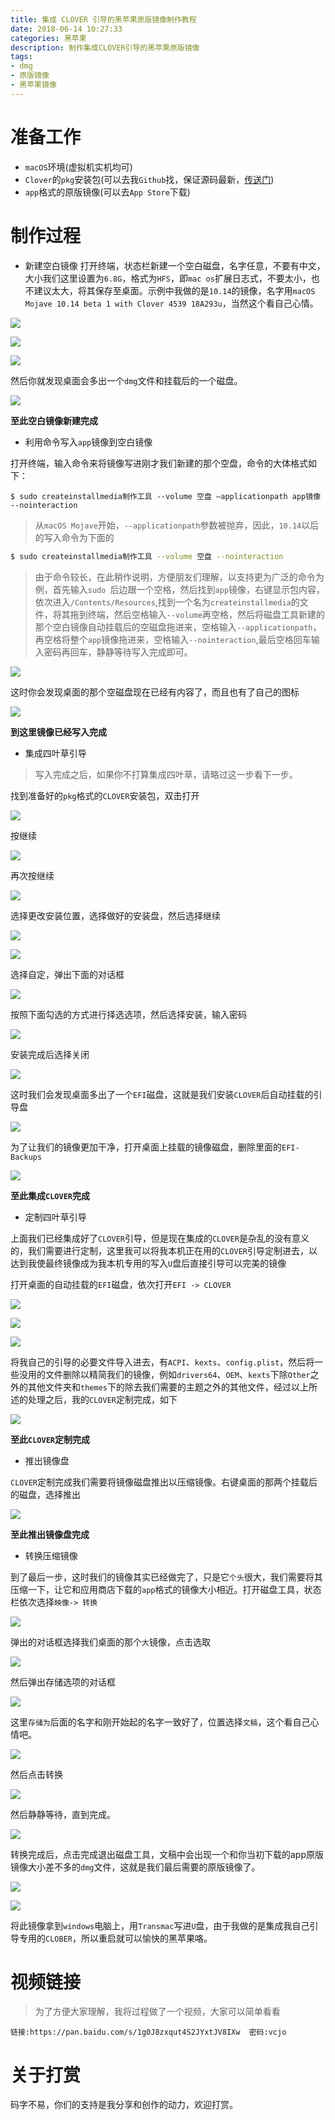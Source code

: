 ```yaml
---
title: 集成 CLOVER 引导的黑苹果原版镜像制作教程
date: 2018-06-14 10:27:33
categories: 黑苹果
description: 制作集成CLOVER引导的黑苹果原版镜像
tags:
- dmg
- 原版镜像
- 黑苹果镜像
---
```


# 准备工作
- `macOS`环境(虚拟机实机均可)
- `Clover`的`pkg`安装包(可以去我`Github`找，保证源码最新，[传送门](https://github.com/athlonreg/Clover_Build/tree/master/build))
- `app`格式的原版镜像(可以去`App Store`下载)

# 制作过程
- 新建空白镜像
打开终端，状态栏新建一个空白磁盘，名字任意，不要有中文，大小我们这里设置为`6.8G`，格式为`HFS`，即`mac os`扩展日志式，不要太小，也不建议太大，将其保存至桌面。示例中我做的是`10.14`的镜像，名字用`macOS Mojave 10.14 beta 1 with Clover 4539 18A293u`，当然这个看自己心情。

![](http://ovefvi4g3.bkt.clouddn.com/15289438539084.jpg)

![](http://ovefvi4g3.bkt.clouddn.com/15289439526117.jpg)

![](http://ovefvi4g3.bkt.clouddn.com/15289440105315.jpg)

然后你就发现桌面会多出一个`dmg`文件和挂载后的一个磁盘。

![](http://ovefvi4g3.bkt.clouddn.com/15289441649195.jpg)

**至此空白镜像新建完成**

- 利用命令写入`app`镜像到空白镜像

打开终端，输入命令来将镜像写进刚才我们新建的那个空盘，命令的大体格式如下：

```
$ sudo createinstallmedia制作工具 --volume 空盘 –applicationpath app镜像 --nointeraction
```

> 从`macOS Mojave`开始，`--applicationpath`参数被抛弃，因此，`10.14`以后的写入命令为下面的

```bash
$ sudo createinstallmedia制作工具 --volume 空盘 --nointeraction
```

> 由于命令较长，在此稍作说明，方便朋友们理解，以支持更为广泛的命令为例，首先输入`sudo `后边跟一个空格，然后找到`app`镜像，右键显示包内容，依次进入`/Contents/Resources`,找到一个名为`createinstallmedia`的文件，将其拖到终端，然后空格输入`--volume`再空格，然后将磁盘工具新建的那个空白镜像自动挂载后的空磁盘拖进来，空格输入`--applicationpath`，再空格将整个`app`镜像拖进来，空格输入`--nointeraction`,最后空格回车输入密码再回车，静静等待写入完成即可。

![](http://ovefvi4g3.bkt.clouddn.com/15289444930934.jpg)

这时你会发现桌面的那个空磁盘现在已经有内容了，而且也有了自己的图标

![](http://ovefvi4g3.bkt.clouddn.com/15289445980969.jpg)

**到这里镜像已经写入完成**

- 集成四叶草引导

> 写入完成之后，如果你不打算集成四叶草，请略过这一步看下一步。

找到准备好的`pkg`格式的`CLOVER`安装包，双击打开

![](http://ovefvi4g3.bkt.clouddn.com/15289448692805.jpg)

按继续

![](http://ovefvi4g3.bkt.clouddn.com/15289449004194.jpg)

再次按继续

![](http://ovefvi4g3.bkt.clouddn.com/15289449130600.jpg)

选择更改安装位置，选择做好的安装盘，然后选择继续

![](http://ovefvi4g3.bkt.clouddn.com/15289449445201.jpg)

![](http://ovefvi4g3.bkt.clouddn.com/15289449926727.jpg)

选择自定，弹出下面的对话框

![](http://ovefvi4g3.bkt.clouddn.com/15289452242278.jpg)

按照下面勾选的方式进行择选选项，然后选择安装，输入密码

![](http://ovefvi4g3.bkt.clouddn.com/15289451488498.jpg)

安装完成后选择关闭

![](http://ovefvi4g3.bkt.clouddn.com/15289452782292.jpg)

这时我们会发现桌面多出了一个`EFI`磁盘，这就是我们安装`CLOVER`后自动挂载的引导盘

![](http://ovefvi4g3.bkt.clouddn.com/15289457361369.jpg)

为了让我们的镜像更加干净，打开桌面上挂载的镜像磁盘，删除里面的`EFI-Backups`

![](http://ovefvi4g3.bkt.clouddn.com/15289454218633.jpg)

**至此集成`CLOVER`完成**

- 定制四叶草引导

上面我们已经集成好了`CLOVER`引导，但是现在集成的`CLOVER`是杂乱的没有意义的，我们需要进行定制，这里我可以将我本机正在用的`CLOVER`引导定制进去，以达到我使最终镜像成为我本机专用的写入`U`盘后直接引导可以完美的镜像

打开桌面的自动挂载的`EFI`磁盘，依次打开`EFI -> CLOVER`

![](http://ovefvi4g3.bkt.clouddn.com/15289457803375.jpg)

![](http://ovefvi4g3.bkt.clouddn.com/15289457872379.jpg)

![](http://ovefvi4g3.bkt.clouddn.com/15289457949944.jpg)

将我自己的引导的必要文件导入进去，有`ACPI`、`kexts`、`config.plist`，然后将一些没用的文件删除以精简我们的镜像，例如`drivers64`、`OEM`、`kexts`下除`Other`之外的其他文件夹和`themes`下的除去我们需要的主题之外的其他文件，经过以上所述的处理之后，我的`CLOVER`定制完成，如下

![](http://ovefvi4g3.bkt.clouddn.com/15289461768241.jpg)

**至此`CLOVER`定制完成**

- 推出镜像盘

`CLOVER`定制完成我们需要将镜像磁盘推出以压缩镜像。右键桌面的那两个挂载后的磁盘，选择推出

![](http://ovefvi4g3.bkt.clouddn.com/15289462969571.jpg)

**至此推出镜像盘完成**

- 转换压缩镜像

到了最后一步，这时我们的镜像其实已经做完了，只是它`个头`很大，我们需要将其压缩一下，让它和应用商店下载的`app`格式的镜像大小相近。打开磁盘工具，状态栏依次选择`映像-> 转换`

![](http://ovefvi4g3.bkt.clouddn.com/15289465213040.jpg)

弹出的对话框选择我们桌面的那个`大`镜像，点击选取

![](http://ovefvi4g3.bkt.clouddn.com/15289465707057.jpg)

然后弹出存储选项的对话框

![](http://ovefvi4g3.bkt.clouddn.com/15289466327715.jpg)

这里`存储为`后面的名字和刚开始起的名字一致好了，位置选择`文稿`，这个看自己心情吧。

![](http://ovefvi4g3.bkt.clouddn.com/15289467382397.jpg)

然后点击转换

![](http://ovefvi4g3.bkt.clouddn.com/15289467783389.jpg)

然后静静等待，直到完成。

![](http://ovefvi4g3.bkt.clouddn.com/15289468624281.jpg)

转换完成后，点击完成退出磁盘工具，文稿中会出现一个和你当初下载的app原版镜像大小差不多的`dmg`文件，这就是我们最后需要的原版镜像了。

![](http://ovefvi4g3.bkt.clouddn.com/15289469150367.jpg)

![](http://ovefvi4g3.bkt.clouddn.com/15289469712986.jpg)

将此镜像拿到`windows`电脑上，用`Transmac`写进`U`盘，由于我做的是集成我自己引导专用的`CLOBER`，所以重启就可以愉快的黑苹果咯。

# 视频链接
> 为了方便大家理解，我将过程做了一个视频，大家可以简单看看

```
链接:https://pan.baidu.com/s/1g0J8zxqut4S2JYxtJV8IXw  密码:vcjo
```

# 关于打赏
码字不易，你们的支持是我分享和创作的动力，欢迎打赏。


